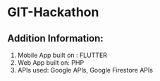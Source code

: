 # GIT-Hackathon

## Addition Information:
1. Mobile App built on : FLUTTER
2. Web App built on: PHP
3. APIs used: Google APIs, Google Firestore APIs
